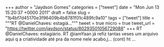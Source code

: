 
+++
author = "Jaydson Gomes"
categories = ["tweet"]
date = "Mon Jun 13 15:20:37 +0000 2011"
draft = false
slug = "1b4bf7d45170e3f96409b4b8781f01c489fc9a10"
tags = ["tweet"]
title = """RT @DanielChaves: estagiá..."""
tweet = true
micro = true
tweet_url = "https://twitter.com/jaydson/status/80293501056729088"
+++
RT @DanielChaves: estagiário. RT @iamYaan já refiz tantas veses um arquivo aqui q a criatividade até pra da nome nele acabo,j… (cont) ht ...
